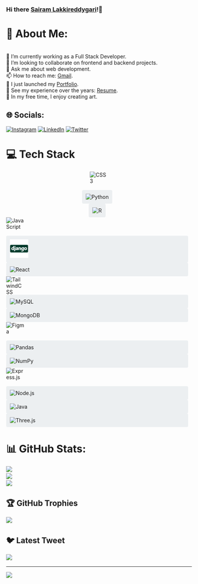 ### Hi there [Sairam Lakkireddygari](https://sairamlakkireddy.netlify.app/)!👋

<!--
**Lakkireddygarisai/Lakkireddygarisai** is a ✨ _special_ ✨ repository because its `README.md` (this file) appears on your GitHub profile.

Here are some ideas to get you started:

- 🔭 I’m currently working on ...
- 🌱 I’m currently learning ...
- 👯 I’m looking to collaborate on ...
- 🤔 I’m looking for help with ...
- 💬 Ask me about ...
- 📫 How to reach me: ...
- 😄 Pronouns: ...
- ⚡ Fun fact: ...
-->
# 💫 About Me:
<br>🔭 I’m currently working as a Full Stack Developer.<br>👯 I’m looking to collaborate on frontend and backend projects.<br>💬 Ask me about web development.<br>📫 How to reach me: [Gmail](mailto:sairamsairamvivek@gmail.com).<br>🔭 I just launched my [Portfolio](https://sairamlakkireddy.netlify.app/).<br>💼 See my experience over the years: [Resume](https://drive.google.com/drive/u/0/my-drive).<br>🎨 In my free time, I enjoy creating art.<br>


## 🌐 Socials:
[![Instagram](https://img.shields.io/badge/Instagram-%23E4405F.svg?logo=Instagram&logoColor=white)](https://instagram.com/https://www.instagram.com/sai_single1/) [![LinkedIn](https://img.shields.io/badge/LinkedIn-%230077B5.svg?logo=linkedin&logoColor=white)](https://linkedin.com/in/https://www.linkedin.com/in/sairam-lakkireddy/) [![Twitter](https://img.shields.io/badge/Twitter-%231DA1F2.svg?logo=Twitter&logoColor=white)](https://twitter.com/https://twitter.com/sairam12312) 

# 💻 Tech Stack
<!-- 💻 Tech Stack -->
<div style="display: flex; flex-direction: column; align-items: center; justify-content: center;">
    <div style="display: flex; flex-direction: row;> 
        <div style="background-color: #ECEFF1; padding: 10px; border-radius: 4px; margin-right: 10px;">
            <img src="https://cdn.jsdelivr.net/gh/devicons/devicon/icons/css3/css3-original.svg" alt="CSS3" width="50" height="50">
        </div>
        <div style="background-color: #ECEFF1; padding: 10px; border-radius: 4px; margin-right: 10px;">
            <img src="https://cdn.jsdelivr.net/gh/devicons/devicon/icons/python/python-original.svg" alt="Python" width="50" height="50">
        </div>
        <div style="background-color: #ECEFF1; padding: 10px; border-radius: 4px; margin-right: 10px;">
            <img src="https://cdn.jsdelivr.net/gh/devicons/devicon/icons/r/r-original.svg" alt="R" width="50" height="50">
        </div>
    </div>
    <div style="display: flex; flex-direction: row;>
        <div style="background-color: #ECEFF1; padding: 10px; border-radius: 4px; margin-right: 10px;">
            <img src="https://cdn.jsdelivr.net/gh/devicons/devicon/icons/javascript/javascript-original.svg" alt="JavaScript" width="50" height="50">
        </div>
        <div style="background-color: #ECEFF1; padding: 10px; border-radius: 4px; margin-right: 10px;">
            <img src="https://raw.githubusercontent.com/devicons/devicon/master/icons/django/django-original.svg" alt="Django" width="50" height="50">
        </div>
        <div style="background-color: #ECEFF1; padding: 10px; border-radius: 4px; margin-right: 10px;">
            <img src="https://cdn.jsdelivr.net/gh/devicons/devicon/icons/react/react-original.svg" alt="React" width="50" height="50">
        </div>
    </div>
    <div style="display: flex; flex-direction: row;>
        <div style="background-color: #ECEFF1; padding: 10px; border-radius: 4px; margin-right: 10px;">
            <img src="https://cdn.jsdelivr.net/gh/devicons/devicon/icons/tailwindcss/tailwindcss-plain.svg" alt="TailwindCSS" width="50" height="50">
        </div>
        <div style="background-color: #ECEFF1; padding: 10px; border-radius: 4px; margin-right: 10px;">
            <img src="https://cdn.jsdelivr.net/gh/devicons/devicon/icons/mysql/mysql-original.svg" alt="MySQL" width="50" height="50">
        </div>
        <div style="background-color: #ECEFF1; padding: 10px; border-radius: 4px; margin-right: 10px;">
            <img src="https://cdn.jsdelivr.net/gh/devicons/devicon/icons/mongodb/mongodb-original.svg" alt="MongoDB" width="50" height="50">
        </div>
    </div>
    <div style="display: flex; flex-direction: row;>
        <div style="background-color: #ECEFF1; padding: 10px; border-radius: 4px; margin-right: 10px;">
            <img src="https://cdn.jsdelivr.net/npm/simple-icons@v5/icons/figma.svg" alt="Figma" width="50" height="50">
        </div>
        <div style="background-color: #ECEFF1; padding: 10px; border-radius: 4px; margin-right: 10px;">
            <img src="https://cdn.jsdelivr.net/gh/devicons/devicon/icons/pandas/pandas-original.svg" alt="Pandas" width="50" height="50">
        </div>
        <div style="background-color: #ECEFF1; padding: 10px; border-radius: 4px; margin-right: 10px;">
            <img src="https://cdn.jsdelivr.net/gh/devicons/devicon/icons/numpy/numpy-original.svg" alt="NumPy" width="50" height="50">
        </div>
    </div>
    <div style="display: flex; flex-direction: row;>
        <div style="background-color: #ECEFF1; padding: 10px; border-radius: 4px; margin-right: 10px;">
            <img src="https://cdn.jsdelivr.net/gh/devicons/devicon/icons/express/express-original.svg" alt="Express.js" width="50" height="50">
        </div>
        <div style="background-color: #ECEFF1; padding: 10px; border-radius: 4px; margin-right: 10px;">
            <img src="https://cdn.jsdelivr.net/gh/devicons/devicon/icons/nodejs/nodejs-original.svg" alt="Node.js" width="50" height="50">
        </div>
        <div style="background-color: #ECEFF1; padding: 10px; border-radius: 4px; margin-right: 10px;">
            <img src="https://cdn.jsdelivr.net/gh/devicons/devicon/icons/java/java-original.svg" alt="Java" width="50" height="50">
        </div>
    <div>
    <div style="background-color: #ECEFF1; padding: 10px; border-radius: 4px; margin-right: 10px;">
        <img src="https://cdn.jsdelivr.net/gh/devicons/devicon/icons/threejs/threejs-original.svg" alt="Three.js" width="50" height="50">
    </div>
</div>












# 📊 GitHub Stats:
![](https://github-readme-stats.vercel.app/api?username=Lakkireddygarisai&theme=default&hide_border=false&include_all_commits=true&count_private=true)<br/>
![](https://github-readme-streak-stats.herokuapp.com/?user=Lakkireddygarisai&theme=default&hide_border=false)<br/>
![](https://github-readme-stats.vercel.app/api/top-langs/?username=Lakkireddygarisai&theme=default&hide_border=false&include_all_commits=true&count_private=true&layout=compact)

## 🏆 GitHub Trophies
![](https://github-profile-trophy.vercel.app/?username=Lakkireddygarisai&theme=radical&no-frame=true&no-bg=false&margin-w=4)

## 🐦 Latest Tweet
[![](https://gtce.itsvg.in/api?username=https://twitter.com/sairam12312)](https://github.com/VishwaGauravIn/github-twitter-card-embed)

---
[![](https://visitcount.itsvg.in/api?id=Lakkireddygarisai&icon=0&color=0)](https://visitcount.itsvg.in)

<!-- Proudly created with GPRM ( https://gprm.itsvg.in ) -->
